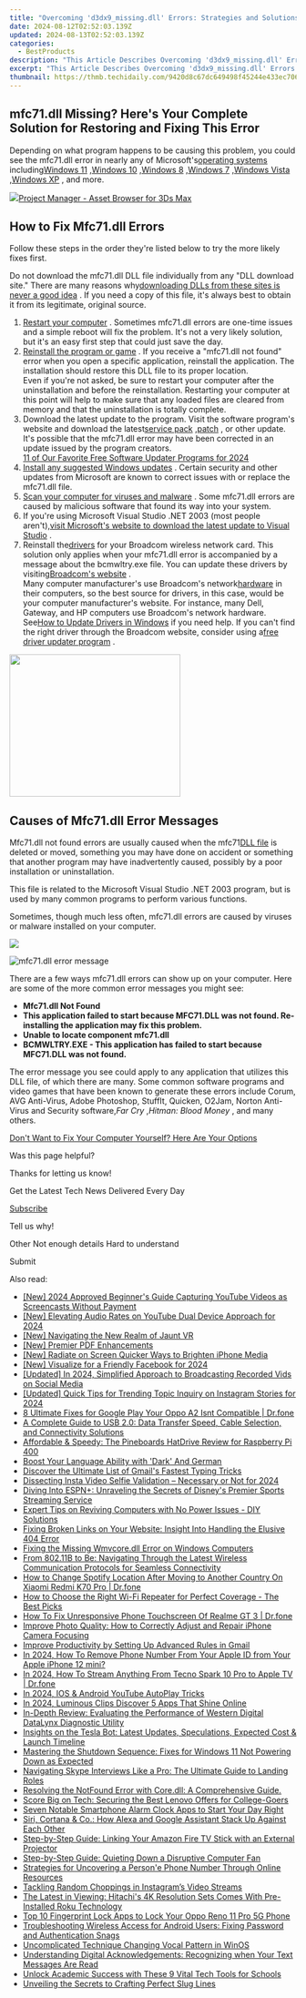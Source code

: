 ```yaml
---
title: "Overcoming 'd3dx9_missing.dll' Errors: Strategies and Solutions"
date: 2024-08-12T02:52:03.139Z
updated: 2024-08-13T02:52:03.139Z
categories:
  - BestProducts
description: "This Article Describes Overcoming 'd3dx9_missing.dll' Errors: Strategies and Solutions"
excerpt: "This Article Describes Overcoming 'd3dx9_missing.dll' Errors: Strategies and Solutions"
thumbnail: https://thmb.techidaily.com/9420d8c67dc649498f45244e433ec706e66933c2bf2f2b4b3c5585601cba7b98.jpg
---
```


## mfc71.dll Missing? Here's Your Complete Solution for Restoring and Fixing This Error
 Depending on what program happens to be causing this problem, you could see the mfc71.dll error in nearly any of Microsoft's[operating systems](https://www.lifewire.com/operating-systems-2625912) including[Windows 11](https://www.lifewire.com/windows-11-5188930) ,[Windows 10](https://www.lifewire.com/windows-10-2626217) ,[Windows 8](https://www.lifewire.com/windows-8-2626235) ,[Windows 7](https://www.lifewire.com/windows-7-2626265) ,[Windows Vista](https://www.lifewire.com/windows-vista-2626311) ,[Windows XP](https://www.lifewire.com/windows-xp-2626354) , and more.  

<!-- affiliate ads begin -->
<a href="https://secure.2checkout.com/order/checkout.php?PRODS=4709458&QTY=1&AFFILIATE=108875&CART=1"><img src="https://3d-kstudio.com/wp-content/uploads/2014/02/Project-Manager-3D-Models-4-800x800.jpg" border="0">Project Manager - Asset Browser for 3Ds Max</a>
<!-- affiliate ads end -->
## How to Fix Mfc71.dll Errors

 Follow these steps in the order they're listed below to try the more likely fixes first.

 Do not download the mfc71.dll DLL file individually from any "DLL download site." There are many reasons why[downloading DLLs from these sites is never a good idea](https://www.lifewire.com/important-reasons-not-to-download-dll-files-2624455) . If you need a copy of this file, it's always best to obtain it from its legitimate, original source.

1. [Restart your computer](https://www.lifewire.com/how-to-reboot-a-computer-2624568) . Sometimes mfc71.dll errors are one-time issues and a simple reboot will fix the problem. It's not a very likely solution, but it's an easy first step that could just save the day.
2. [Reinstall the program or game](https://www.lifewire.com/what-is-the-proper-way-to-reinstall-a-software-program-2624478) . If you receive a "mfc71.dll not found" error when you open a specific application, reinstall the application. The installation should restore this DLL file to its proper location.  
 Even if you're not asked, be sure to restart your computer after the uninstallation and before the reinstallation. Restarting your computer at this point will help to make sure that any loaded files are cleared from memory and that the uninstallation is totally complete.
3. Download the latest update to the program. Visit the software program's website and download the latest[service pack](https://www.lifewire.com/what-is-a-service-pack-2626010) ,[patch](https://www.lifewire.com/what-is-a-patch-2625960) , or other update. It's possible that the mfc71.dll error may have been corrected in an update issued by the program creators.  
[11 of Our Favorite Free Software Updater Programs for 2024](https://www.lifewire.com/free-software-updater-programs-2625200)
4. [Install any suggested Windows updates](https://www.lifewire.com/how-to-check-for-install-windows-updates-2624596) . Certain security and other updates from Microsoft are known to correct issues with or replace the mfc71.dll file.
5. [Scan your computer for viruses and malware](https://www.lifewire.com/properly-scan-your-computer-for-viruses-and-other-malware-2624526) . Some mfc71.dll errors are caused by malicious software that found its way into your system.
6. If you're using Microsoft Visual Studio .NET 2003 (most people aren't),[visit Microsoft's website to download the latest update to Visual Studio](https://learn.microsoft.com/en-us/visualstudio/install/update-visual-studio) .
7. Reinstall the[drivers](https://www.lifewire.com/what-is-a-device-driver-2625796) for your Broadcom wireless network card. This solution only applies when your mfc71.dll error is accompanied by a message about the bcmwltry.exe file. You can update these drivers by visiting[Broadcom's website](https://www.broadcom.com/support/download-search?pf=Ethernet+Controllers) .  
 Many computer manufacturer's use Broadcom's network[hardware](https://www.lifewire.com/computer-hardware-2625895) in their computers, so the best source for drivers, in this case, would be your computer manufacturer's website. For instance, many Dell, Gateway, and HP computers use Broadcom's network hardware.  
 See[How to Update Drivers in Windows](https://www.lifewire.com/how-to-update-drivers-in-windows-2619214) if you need help. If you can't find the right driver through the Broadcom website, consider using a[free driver updater program](https://www.lifewire.com/free-driver-updater-tools-2619206) .

<!-- affiliate ads begin -->
<a href="https://caperobbin.sjv.io/c/5597632/2006118/18460" target="_top" id="2006118"><img src="//a.impactradius-go.com/display-ad/18460-2006118" border="0" alt="" width="300" height="250"/></a><img height="0" width="0" src="https://imp.pxf.io/i/5597632/2006118/18460" style="position:absolute;visibility:hidden;" border="0" />
<!-- affiliate ads end -->
## Causes of Mfc71.dll Error Messages

 Mfc71.dll not found errors are usually caused when the mfc71[DLL file](https://www.lifewire.com/what-is-a-dll-file-2625852) is deleted or moved, something you may have done on accident or something that another program may have inadvertently caused, possibly by a poor installation or uninstallation.

 This file is related to the Microsoft Visual Studio .NET 2003 program, but is used by many common programs to perform various functions.

 Sometimes, though much less often, mfc71.dll errors are caused by viruses or malware installed on your computer.

<!-- affiliate ads begin -->
<a href="https://shop.systoolsgroup.com/affiliate.php?ACCOUNT=SYSTOOBY&AFFILIATE=108875&PATH=https%3A%2F%2Fwww.systoolsgroup.com%3FAFFILIATE%3D108875%26RESOURCE%3D%2BSysTools%2BPDF%2BUnlocker"><img src="https://www.systoolsgroup.com/box/pdf-unlocker.png" border="0"></a>
<!-- affiliate ads end -->
![mfc71.dll error message](https://www.lifewire.com/thmb/O12oLchxDLDIlvoxifWHt_O9j10=/1500x0/filters:no_upscale():max_bytes(150000):strip_icc():format(webp)/mfc71-dll-error-message-59b2ada4d963ac00116c1b84.png)

 There are a few ways mfc71.dll errors can show up on your computer. Here are some of the more common error messages you might see:

* **Mfc71.dll Not Found**
* **This application failed to start because MFC71.DLL was not found. Re-installing the application may fix this problem.**
* **Unable to locate component mfc71.dll**
* **BCMWLTRY.EXE - This application has failed to start because MFC71.DLL was not found.**

 The error message you see could apply to any application that utilizes this DLL file, of which there are many. Some common software programs and video games that have been known to generate these errors include Corum, AVG Anti-Virus, Adobe Photoshop, StuffIt, Quicken, O2Jam, Norton Anti-Virus and Security software,_Far Cry_ ,_Hitman: Blood Money_ , and many others.

[Don't Want to Fix Your Computer Yourself? Here Are Your Options](https://www.lifewire.com/how-do-i-get-my-computer-fixed-2625167)

Was this page helpful?

Thanks for letting us know!

 Get the Latest Tech News Delivered Every Day

[Subscribe](https://www.lifewire.com/#)

Tell us why!

 Other  Not enough details  Hard to understand

 Submit

<ins class="adsbygoogle"
     style="display:block"
     data-ad-format="autorelaxed"
     data-ad-client="ca-pub-7571918770474297"
     data-ad-slot="1223367746"></ins>



<ins class="adsbygoogle"
     style="display:block"
     data-ad-client="ca-pub-7571918770474297"
     data-ad-slot="8358498916"
     data-ad-format="auto"
     data-full-width-responsive="true"></ins>

<span class="atpl-alsoreadstyle">Also read:</span>
<div><ul>
<li><a href="https://youtube-tips.techidaily.com/024-approved-beginners-guide-capturing-youtube-videos-as-screencasts-without-payment/"><u>[New] 2024 Approved  Beginner's Guide  Capturing YouTube Videos as Screencasts Without Payment</u></a></li>
<li><a href="https://facebook-video-footage.techidaily.com/new-elevating-audio-rates-on-youtube-dual-device-approach-for-2024/"><u>[New] Elevating Audio Rates on YouTube  Dual Device Approach for 2024</u></a></li>
<li><a href="https://extra-skills.techidaily.com/new-navigating-the-new-realm-of-jaunt-vr/"><u>[New] Navigating the New Realm of Jaunt VR</u></a></li>
<li><a href="https://extra-skills.techidaily.com/new-premier-pdf-enhancements/"><u>[New] Premier PDF Enhancements</u></a></li>
<li><a href="https://extra-support.techidaily.com/new-radiate-on-screen-quicker-ways-to-brighten-iphone-media/"><u>[New] Radiate on Screen  Quicker Ways to Brighten iPhone Media</u></a></li>
<li><a href="https://facebook-video-recording.techidaily.com/new-visualize-for-a-friendly-facebook-for-2024/"><u>[New] Visualize for a Friendly Facebook for 2024</u></a></li>
<li><a href="https://facebook-videos.techidaily.com/updated-in-2024-simplified-approach-to-broadcasting-recorded-vids-on-social-media/"><u>[Updated] In 2024, Simplified Approach to Broadcasting Recorded Vids on Social Media</u></a></li>
<li><a href="https://instagram-video-files.techidaily.com/updated-quick-tips-for-trending-topic-inquiry-on-instagram-stories-for-2024/"><u>[Updated] Quick Tips for Trending Topic Inquiry on Instagram Stories for 2024</u></a></li>
<li><a href="https://howto.techidaily.com/8-ultimate-fixes-for-google-play-your-oppo-a2-isnt-compatible-drfone-by-drfone-fix-android-problems-fix-android-problems/"><u>8 Ultimate Fixes for Google Play Your Oppo A2 Isnt Compatible | Dr.fone</u></a></li>
<li><a href="https://technical-tips.techidaily.com/a-complete-guide-to-usb-20-data-transfer-speed-cable-selection-and-connectivity-solutions/"><u>A Complete Guide to USB 2.0: Data Transfer Speed, Cable Selection, and Connectivity Solutions</u></a></li>
<li><a href="https://hardware-reviews.techidaily.com/affordable-and-speedy-the-pineboards-hatdrive-review-for-raspberry-pi-400/"><u>Affordable & Speedy: The Pineboards HatDrive Review for Raspberry Pi 400</u></a></li>
<li><a href="https://mondly-stories.techidaily.com/boost-your-language-ability-with-dark-and-german/"><u>Boost Your Language Ability with 'Dark' And German</u></a></li>
<li><a href="https://technical-tips.techidaily.com/discover-the-ultimate-list-of-gmails-fastest-typing-tricks/"><u>Discover the Ultimate List of Gmail's Fastest Typing Tricks</u></a></li>
<li><a href="https://instagram-video-files.techidaily.com/dissecting-insta-video-selfie-validation-necessary-or-not-for-2024/"><u>Dissecting Insta Video Selfie Validation – Necessary or Not for 2024</u></a></li>
<li><a href="https://technical-tips.techidaily.com/diving-into-espnplus-unraveling-the-secrets-of-disneys-premier-sports-streaming-service/"><u>Diving Into ESPN+: Unraveling the Secrets of Disney's Premier Sports Streaming Service</u></a></li>
<li><a href="https://technical-tips.techidaily.com/expert-tips-on-reviving-computers-with-no-power-issues-diy-solutions/"><u>Expert Tips on Reviving Computers with No Power Issues - DIY Solutions</u></a></li>
<li><a href="https://technical-tips.techidaily.com/fixing-broken-links-on-your-website-insight-into-handling-the-elusive-404-error/"><u>Fixing Broken Links on Your Website: Insight Into Handling the Elusive 404 Error</u></a></li>
<li><a href="https://technical-tips.techidaily.com/fixing-the-missing-wmvcoredll-error-on-windows-computers/"><u>Fixing the Missing Wmvcore.dll Error on Windows Computers</u></a></li>
<li><a href="https://technical-tips.techidaily.com/from-80211b-to-be-navigating-through-the-latest-wireless-communication-protocols-for-seamless-connectivity/"><u>From 802.11B to Be: Navigating Through the Latest Wireless Communication Protocols for Seamless Connectivity</u></a></li>
<li><a href="https://fake-location.techidaily.com/how-to-change-spotify-location-after-moving-to-another-country-on-xiaomi-redmi-k70-pro-drfone-by-drfone-virtual-android/"><u>How to Change Spotify Location After Moving to Another Country On Xiaomi Redmi K70 Pro | Dr.fone</u></a></li>
<li><a href="https://technical-tips.techidaily.com/how-to-choose-the-right-wi-fi-repeater-for-perfect-coverage-the-best-picks/"><u>How to Choose the Right Wi-Fi Repeater for Perfect Coverage - The Best Picks</u></a></li>
<li><a href="https://howto.techidaily.com/how-to-fix-unresponsive-phone-touchscreen-of-realme-gt-3-drfone-by-drfone-fix-android-problems-fix-android-problems/"><u>How To Fix Unresponsive Phone Touchscreen Of Realme GT 3 | Dr.fone</u></a></li>
<li><a href="https://technical-tips.techidaily.com/improve-photo-quality-how-to-correctly-adjust-and-repair-iphone-camera-focusing/"><u>Improve Photo Quality: How to Correctly Adjust and Repair iPhone Camera Focusing</u></a></li>
<li><a href="https://technical-tips.techidaily.com/improve-productivity-by-setting-up-advanced-rules-in-gmail/"><u>Improve Productivity by Setting Up Advanced Rules in Gmail</u></a></li>
<li><a href="https://apple-account.techidaily.com/in-2024-how-to-remove-phone-number-from-your-apple-id-from-your-apple-iphone-12-mini-by-drfone-ios/"><u>In 2024, How To Remove Phone Number From Your Apple ID from Your Apple iPhone 12 mini?</u></a></li>
<li><a href="https://screen-mirror.techidaily.com/in-2024-how-to-stream-anything-from-tecno-spark-10-pro-to-apple-tv-drfone-by-drfone-android/"><u>In 2024, How To Stream Anything From Tecno Spark 10 Pro to Apple TV | Dr.fone</u></a></li>
<li><a href="https://youtube-zero.techidaily.com/24-ios-and-android-youtube-autoplay-tricks/"><u>In 2024, IOS & Android  YouTube AutoPlay Tricks</u></a></li>
<li><a href="https://extra-skills.techidaily.com/in-2024-luminous-clips-discover-5-apps-that-shine-online/"><u>In 2024, Luminous Clips  Discover 5 Apps That Shine Online</u></a></li>
<li><a href="https://technical-tips.techidaily.com/in-depth-review-evaluating-the-performance-of-western-digital-datalynx-diagnostic-utility/"><u>In-Depth Review: Evaluating the Performance of Western Digital DataLynx Diagnostic Utility</u></a></li>
<li><a href="https://technical-tips.techidaily.com/insights-on-the-tesla-bot-latest-updates-speculations-expected-cost-and-launch-timeline/"><u>Insights on the Tesla Bot: Latest Updates, Speculations, Expected Cost & Launch Timeline</u></a></li>
<li><a href="https://technical-tips.techidaily.com/mastering-the-shutdown-sequence-fixes-for-windows-11-not-powering-down-as-expected/"><u>Mastering the Shutdown Sequence: Fixes for Windows 11 Not Powering Down as Expected</u></a></li>
<li><a href="https://technical-tips.techidaily.com/navigating-skype-interviews-like-a-pro-the-ultimate-guide-to-landing-roles/"><u>Navigating Skype Interviews Like a Pro: The Ultimate Guide to Landing Roles</u></a></li>
<li><a href="https://technical-tips.techidaily.com/resolving-the-notfound-error-with-coredll-a-comprehensive-guide/"><u>Resolving the NotFound Error with Core.dll: A Comprehensive Guide.</u></a></li>
<li><a href="https://technical-tips.techidaily.com/score-big-on-tech-securing-the-best-lenovo-offers-for-college-goers/"><u>Score Big on Tech: Securing the Best Lenovo Offers for College-Goers</u></a></li>
<li><a href="https://technical-tips.techidaily.com/seven-notable-smartphone-alarm-clock-apps-to-start-your-day-right/"><u>Seven Notable Smartphone Alarm Clock Apps to Start Your Day Right</u></a></li>
<li><a href="https://technical-tips.techidaily.com/siri-cortana-and-co-how-alexa-and-google-assistant-stack-up-against-each-other/"><u>Siri, Cortana & Co.: How Alexa and Google Assistant Stack Up Against Each Other</u></a></li>
<li><a href="https://technical-tips.techidaily.com/step-by-step-guide-linking-your-amazon-fire-tv-stick-with-an-external-projector/"><u>Step-by-Step Guide: Linking Your Amazon Fire TV Stick with an External Projector</u></a></li>
<li><a href="https://technical-tips.techidaily.com/step-by-step-guide-quieting-down-a-disruptive-computer-fan/"><u>Step-by-Step Guide: Quieting Down a Disruptive Computer Fan</u></a></li>
<li><a href="https://technical-tips.techidaily.com/strategies-for-uncovering-a-persone-phone-number-through-online-resources/"><u>Strategies for Uncovering a Person'e Phone Number Through Online Resources</u></a></li>
<li><a href="https://extra-resources.techidaily.com/tackling-random-choppings-in-instagrams-video-streams/"><u>Tackling Random Choppings in Instagram’s Video Streams</u></a></li>
<li><a href="https://technical-tips.techidaily.com/the-latest-in-viewing-hitachis-4k-resolution-sets-comes-with-pre-installed-roku-technology/"><u>The Latest in Viewing: Hitachi's 4K Resolution Sets Comes With Pre-Installed Roku Technology</u></a></li>
<li><a href="https://android-unlock.techidaily.com/top-10-fingerprint-lock-apps-to-lock-your-oppo-reno-11-pro-5g-phone-by-drfone-android/"><u>Top 10 Fingerprint Lock Apps to Lock Your Oppo Reno 11 Pro 5G Phone</u></a></li>
<li><a href="https://technical-tips.techidaily.com/troubleshooting-wireless-access-for-android-users-fixing-password-and-authentication-snags/"><u>Troubleshooting Wireless Access for Android Users: Fixing Password and Authentication Snags</u></a></li>
<li><a href="https://vp-tips.techidaily.com/uncomplicated-technique-changing-vocal-pattern-in-winos/"><u>Uncomplicated Technique  Changing Vocal Pattern in WinOS</u></a></li>
<li><a href="https://technical-tips.techidaily.com/understanding-digital-acknowledgements-recognizing-when-your-text-messages-are-read/"><u>Understanding Digital Acknowledgements: Recognizing when Your Text Messages Are Read</u></a></li>
<li><a href="https://technical-tips.techidaily.com/unlock-academic-success-with-these-9-vital-tech-tools-for-schools/"><u>Unlock Academic Success with These 9 Vital Tech Tools for Schools</u></a></li>
<li><a href="https://extra-tips.techidaily.com/unveiling-the-secrets-to-crafting-perfect-slug-lines/"><u>Unveiling the Secrets to Crafting Perfect Slug Lines</u></a></li>
</ul></div>
